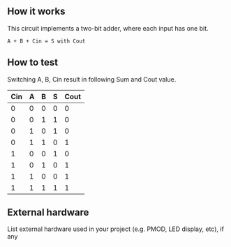 <!---

This file is used to generate your project datasheet. Please fill in the information below and delete any unused
sections.

You can also include images in this folder and reference them in the markdown. Each image must be less than
512 kb in size, and the combined size of all images must be less than 1 MB.
-->

## How it works

This circuit implements a two-bit adder, where each input has one bit.

`A + B + Cin = S with Cout`

## How to test

Switching A, B, Cin result in following Sum and Cout value.


| Cin     | A       | B      | S      | Cout   |
|---------|---------|--------|--------|--------|
| 0       | 0       | 0      | 0      | 0      |
| 0       | 0       | 1      | 1      | 0      |
| 0       | 1       | 0      | 1      | 0      |
| 0       | 1       | 1      | 0      | 1      |
| 1       | 0       | 0      | 1      | 0      |
| 1       | 0       | 1      | 0      | 1      |
| 1       | 1       | 0      | 0      | 1      |
| 1       | 1       | 1      | 1      | 1      |

## External hardware

List external hardware used in your project (e.g. PMOD, LED display, etc), if any
